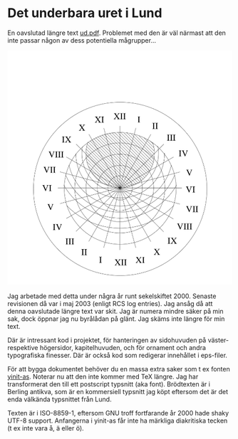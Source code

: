 # Det underbara uret i Lund

En oavslutad längre text [ud.pdf](ud.pdf). Problemet med den är väl närmast att den inte passar någon av dess potentiella mågrupper...

![astrolabium](astrolabium2.svg)

Jag arbetade med detta under några år runt sekelskiftet 2000. Senaste revisionen då var i maj 2003 (enligt RCS log entries). Jag ansåg då att denna oavslutade längre text var skit. Jag är numera mindre säker på min sak, dock öppnar jag nu byrålådan på glänt. Jag skäms inte längre för min text.

Där är intressant kod i projektet, för hanteringen av sidohuvuden på väster- respektive högersidor, kapitelhuvuden, och för ornament och andra typografiska finesser. Där är också kod som redigerar innehållet i eps-filer.

För att bygga dokumentet behöver du en massa extra saker som t ex fonten [yinit-as](https://ctan.org/pkg/yinit-as?lang=en). Noterar nu att den inte kommer med TeX längre. Jag har transformerat den till ett postscript typsnitt (aka font). Brödtexten är i Berling antikva, som är en kommersiell typsnitt jag köpt eftersom det är det enda välkända typsnittet från Lund. 

Texten är i ISO-8859-1, eftersom GNU troff fortfarande år 2000 hade shaky UTF-8 support. Anfangerna i yinit-as får inte ha märkliga diakritiska tecken (t ex inte vara å, ä eller ö).
